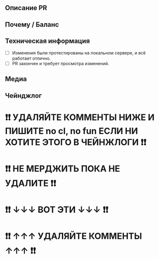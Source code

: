 ## Описание PR
<!-- Что вы изменили в этом пулл-реквесте? -->

## Почему / Баланс
<!-- Почему оно было изменено и как изменение повлияет на игру и её баланс.

В случае, если ваш pull request привязан к запросу из нашего discord сервера, используйте образец, представленный далее.

Ссылка на заказ, предложение или баг-репорт
- [Баг-репорт/Заказ/Предложение](ссылка)-->

## Техническая информация
<!-- Если речь идет об изменении кода, кратко изложите на высоком уровне принцип работы нового кода. Перечислите все критические изменения, включая изменения пространства имён, публичных классов/методов/полей- -->
- [ ] Изменения были протестированы на локальном сервере, и всё работает отлично.
- [ ] PR закончен и требует просмотра изменений.

## Медиа
<!--Вставьте медиа, демонстрирующее изменения, если это требуется-->

## Чейнджлог

# ❗❗ УДАЛЯЙТЕ КОММЕНТЫ НИЖЕ И ПИШИТЕ no cl, no fun ЕСЛИ НИ ХОТИТЕ ЭТОГО В ЧЕЙНЖЛОГИ  ❗❗
# ❗❗ НЕ МЕРДЖИТЬ ПОКА НЕ УДАЛИТЕ  ❗❗
# ❗❗ ↓↓↓ ВОТ ЭТИ ↓↓↓ ❗❗
<!--
:cl: (Автор изменения)
- add: Добавлено пипи
- remove: Удалено пупу
- tweak: Изменена унга
- fix: Исправлена бунга
-->
# ❗❗ ↑↑↑ УДАЛЯЙТЕ КОММЕНТЫ ↑↑↑ ❗❗
